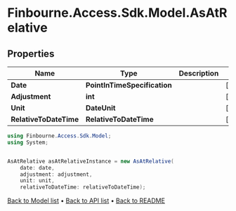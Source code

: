 # Finbourne.Access.Sdk.Model.AsAtRelative

## Properties

Name | Type | Description | Notes
------------ | ------------- | ------------- | -------------
**Date** | **PointInTimeSpecification** |  | [optional] 
**Adjustment** | **int** |  | [optional] 
**Unit** | **DateUnit** |  | [optional] 
**RelativeToDateTime** | **RelativeToDateTime** |  | [optional] 

```csharp
using Finbourne.Access.Sdk.Model;
using System;


AsAtRelative asAtRelativeInstance = new AsAtRelative(
    date: date,
    adjustment: adjustment,
    unit: unit,
    relativeToDateTime: relativeToDateTime);
```

[Back to Model list](../README.md#documentation-for-models) &#8226; [Back to API list](../README.md#documentation-for-api-endpoints) &#8226; [Back to README](../README.md)
